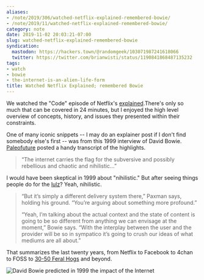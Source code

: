 ```yaml
---
aliases:
- /note/2019/306/watched-netflix-explained-remembered-bowie/
- /note/2019/11/watched-netflix-explained-remembered-bowie/
category: note
date: 2019-11-02 20:03:21-07:00
slug: watched-netflix-explained-remembered-bowie
syndication:
  mastodon: https://hackers.town/@randomgeek/103071987241618066
  twitter: https://twitter.com/brianwisti/status/1190841868487135232
tags:
- watch
- bowie
- the-internet-is-an-alien-life-form
title: Watched Netflix Explained; remembered Bowie
---
```


We watched the "Code" episode of Netflix's [explained](https://www.netflix.com/title/80216752).There's only so much that can be covered in 24 minutes, but I enjoyed the high level overview of concepts, history, and issues they presented within their constraints.

One of many iconic snippets  -- I may do an explainer post if I don't find  somebody else's first -- was from this 1999 interview of David Bowie. [Paleofuture](https://paleofuture.gizmodo.com/watching-david-bowie-argue-with-an-interviewer-about-th-1791017656) posted a handy transcript of the highlights.

 > 
 > “The internet carries the flag for the subversive and possibly rebellious and chaotic and nihilistic...”

I would have been skeptical in 1999 about "nihilistic." But after seeing things  people do for the [lulz](https://www.urbandictionary.com/define.php?term=lulz)? Yeah, nihilistic.

 > 
 > “But it’s simply a different delivery system there,” Paxman says, holding his ground. “You’re arguing about something more profound.”
 > 
 > “Yeah, I’m talking about the actual context and the state of content is going to be so different from anything we can envisage at the moment,” Bowie says. “With the interplay between the user and the provider will be so in sympatico it’s going to crush our ideas of what mediums are all about.”

That summarizes the last twenty years, from Netflix to Facebook to 4chan to FOSS to [30-50 Feral Hogs](https://knowyourmeme.com/memes/30-50-feral-hogs) and beyond.

![David Bowie predicted in 1999 the impact of the Internet](https://www.youtube.com/watch?v=LaHcOs7mhfU)